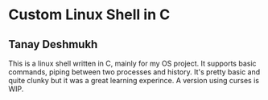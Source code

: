 # Custom Linux Shell in C

## Tanay Deshmukh

This is a linux shell written in C, mainly for my OS project. It supports basic commands, piping between two processes and history.
It's pretty basic and quite clunky but it was a great learning experince. A version using curses is WIP.
